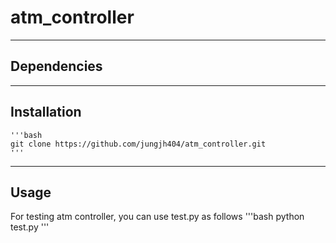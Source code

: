 # atm_controller
------------
## Dependencies
------------
## Installation
    '''bash
    git clone https://github.com/jungjh404/atm_controller.git
    '''
------------
## Usage
For testing atm controller, you can use test.py as follows
    '''bash
    python test.py
    '''